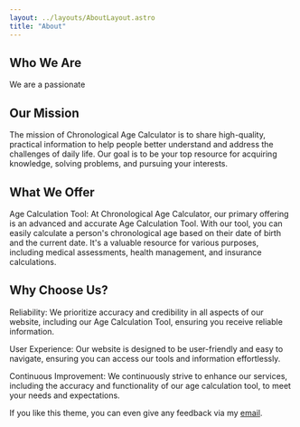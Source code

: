 ```yaml
---
layout: ../layouts/AboutLayout.astro
title: "About"
---
```


## Who We Are

We are a passionate

## Our Mission

The mission of Chronological Age Calculator is to share high-quality, practical information to help people better understand and address the challenges of daily life. Our goal is to be your top resource for acquiring knowledge, solving problems, and pursuing your interests.

## What We Offer

Age Calculation Tool: At Chronological Age Calculator, our primary offering is an advanced and accurate Age Calculation Tool. With our tool, you can easily calculate a person's chronological age based on their date of birth and the current date. It's a valuable resource for various purposes, including medical assessments, health management, and insurance calculations.

## Why Choose Us?

Reliability: We prioritize accuracy and credibility in all aspects of our website, including our Age Calculation Tool, ensuring you receive reliable information.

User Experience: Our website is designed to be user-friendly and easy to navigate, ensuring you can access our tools and information effortlessly.

Continuous Improvement: We continuously strive to enhance our services, including the accuracy and functionality of our age calculation tool, to meet your needs and expectations.

If you like this theme, you can even give any feedback via my [email](mailto:hi@chronologicalagecalculator.co).
